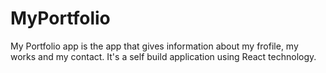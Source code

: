 # MyPortfolio
My Portfolio app is the app that gives information about my frofile, my works and my contact.
It's a self build application using React technology.
